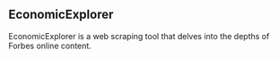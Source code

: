 ## EconomicExplorer
EconomicExplorer is a web scraping tool that delves into the depths of Forbes online content.
